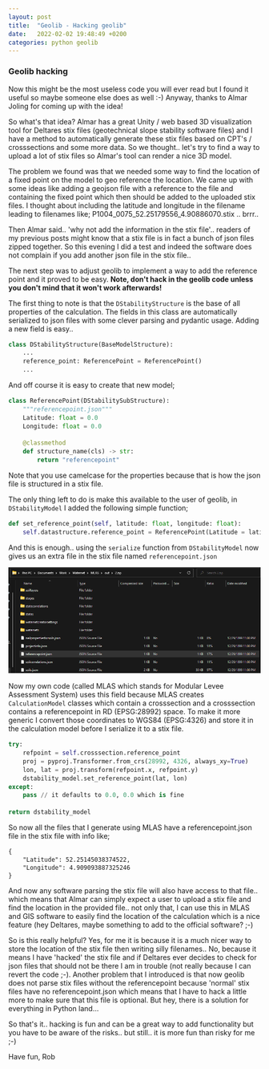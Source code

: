 ```yaml
---
layout: post
title:  "Geolib - Hacking geolib"
date:   2022-02-02 19:48:49 +0200
categories: python geolib
---
```


### Geolib hacking

Now this might be the most useless code you will ever read but I found it useful so maybe someone else does as well :-) Anyway, thanks to Almar Joling for coming up with the idea!

So what's that idea? Almar has a great Unity / web based 3D visualization tool for Deltares stix files (geotechnical slope stability software files) and I have a method to automatically generate these stix files based on CPT's / crosssections and some more data. So we thought.. let's try to find a way to upload a lot of stix files so Almar's tool can render a nice 3D model. 

The problem we found was that we needed some way to find the location of a fixed point on the model to geo reference the location. We came up with some ideas like adding a geojson file with a reference to the file and containing the fixed point which then should be added to the uploaded stix files. I thought about including the latitude and longitude in the filename leading to filenames like; P1004_0075_52.25179556_4.90886070.stix .. brrr.. 

Then Almar said.. 'why not add the information in the stix file'.. readers of my previous posts might know that a stix file is in fact a bunch of json files zipped together. So this evening I did a test and indeed the software does not complain if you add another json file in the stix file.. 

The next step was to adjust geolib to implement a way to add the reference point and it proved to be easy. **Note, don't hack in the geolib code unless you don't mind that it won't work afterwards!**

The first thing to note is that the ```DStabilityStructure``` is the base of all properties of the calculation. The fields in this class are automatically serialized to json files with some clever parsing and pydantic usage. Adding a new field is easy..

```python
class DStabilityStructure(BaseModelStructure):
    ...
    reference_point: ReferencePoint = ReferencePoint()
    ...   
```

And off course it is easy to create that new model;

```python
class ReferencePoint(DStabilitySubStructure):
    """referencepoint.json"""
    Latitude: float = 0.0
    Longitude: float = 0.0

    @classmethod
    def structure_name(cls) -> str:
        return "referencepoint"
```

Note that you use camelcase for the properties because that is how the json file is structured in a stix file. 

The only thing left to do is make this available to the user of geolib, in ```DStabilityModel``` I added the following simple function;

```python
def set_reference_point(self, latitude: float, longitude: float):
    self.datastructure.reference_point = ReferencePoint(Latitude = latitude, Longitude = longitude)
```

And this is enough.. using the ```serialize``` function from ```DStabilityModel``` now gives us an extra file in the stix file named ```referencepoint.json```

![stix files](https://github.com/breinbaas/breinbaas.github.io/blob/master/img/06.01.png?raw=true)

Now my own code (called MLAS which stands for Modular Levee Assessment System) uses this field because MLAS creates ```CalculationModel``` classes which contain a crosssection and a crosssection contains a referencepoint in RD (EPSG:28992) space. To make it more generic I convert those coordinates to WGS84 (EPSG:4326) and store it in the calculation model before I serialize it to a stix file.

```python
try:
    refpoint = self.crosssection.reference_point
    proj = pyproj.Transformer.from_crs(28992, 4326, always_xy=True)
    lon, lat = proj.transform(refpoint.x, refpoint.y)
    dstability_model.set_reference_point(lat, lon)
except:
    pass // it defaults to 0.0, 0.0 which is fine 

return dstability_model
```

So now all the files that I generate using MLAS have a referencepoint.json file in the stix file with info like;

```
{
    "Latitude": 52.25145038374522,
    "Longitude": 4.909093887325246
}
```

And now any software parsing the stix file will also have access to that file.. which means that Almar can simply expect a user to upload a stix file and find the location in the provided file.. not only that, I can use this in MLAS and GIS software to easily find the location of the calculation which is a nice feature (hey Deltares, maybe something to add to the official software? ;-)

So is this really helpful? Yes, for me it is because it is a much nicer way to store the location of the stix file then writing silly filenames.. No, because it means I have 'hacked' the stix file and if Deltares ever decides to check for json files that should not be there I am in trouble (not really because I can revert the code ;-). Another problem that I introduced is that now geolib does not parse stix files without the referencepoint because 'normal' stix files have no referencepoint.json which means that I have to hack a little more to make sure that this file is optional. But hey, there is a solution for everything in Python land...

So that's it.. hacking is fun and can be a great way to add functionality but you have to be aware of the risks.. but still.. it is more fun than risky for me ;-)

Have fun,
Rob


